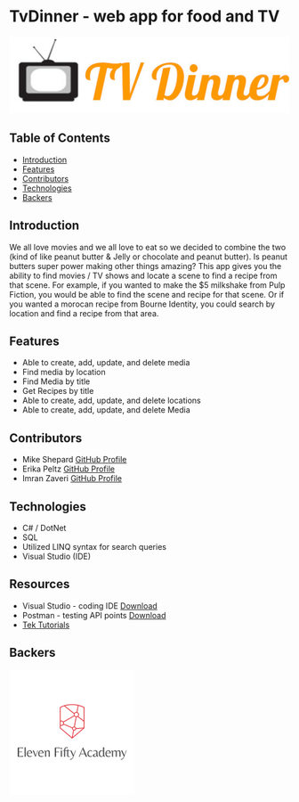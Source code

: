 # TvDinner - web app for food and TV

![TVDinner](/Images/TVDinnerLogo.jpg)


## Table of Contents
* [Introduction](#Introduction)
* [Features](#Features)
* [Contributors](#Contributors)
* [Technologies](#Technologies)
* [Backers](#Backers)


## <a name="Introduction"></a>Introduction
We all love movies and we all love to eat so we decided to combine the two (kind of like peanut butter & Jelly or chocolate and peanut butter). Is peanut butters super power making other things amazing? This app gives you the ability to find movies / TV shows and locate a scene to find a recipe from that scene. For example, if you wanted to make the $5 milkshake from Pulp Fiction, you would be able to find the scene and recipe for that scene. Or if you wanted a morocan recipe from Bourne Identity, you could search by location and find a recipe from that area. 

## <a name="Features"></a>Features
* Able to create, add, update, and delete media
* Find media by location
* Find Media by title
* Get Recipes by title
* Able to create, add, update, and delete locations
* Able to create, add, update, and delete Media


## <a name="Contributors"></a>Contributors

* Mike Shepard  [GitHub Profile](https://github.com/MichaelShepard)
* Erika Peltz   [GitHub Profile](https://github.com/epeltz0)
* Imran Zaveri  [GitHub Profile](https://github.com/imrazave)


## <a name="Technologies"></a>Technologies

* C# / DotNet
* SQL
* Utilized LINQ syntax for search queries
* Visual Studio (IDE)

## <a name="Resources"></a>Resources

* Visual Studio - coding IDE [Download](https://visualstudio.microsoft.com/downloads/)
* Postman - testing API points [Download](https://www.postman.com/product/workspaces/)
* [Tek Tutorials](https://www.tektutorialshub.com/entity-framework/ef-one-to-many-relationship/)

## <a name="Backers"></a>Backers

![ElevenFifty](/Images/ElevenFiftyLogo.png)
